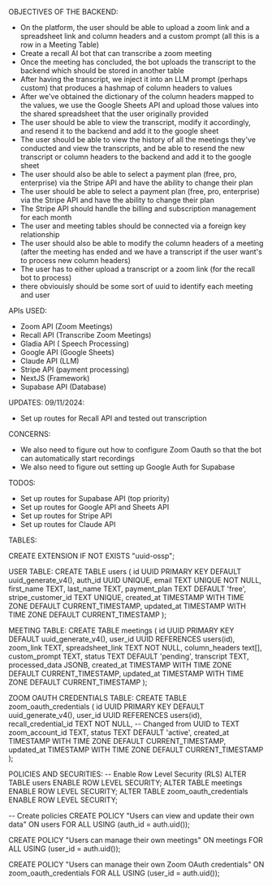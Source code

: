 OBJECTIVES OF THE BACKEND:
- On the platform, the user should be able to upload a zoom link and a spreadsheet link and column headers and a custom prompt (all this is a row in a Meeting Table)
- Create a recall AI bot that can transcribe a zoom meeting 
- Once the meeting has concluded, the bot uploads the transcript to the backend which should be stored in another table
- After having the transcript, we inject it into an LLM prompt (perhaps custom) that produces a hashmap of column headers to values
- After we've obtained the dictionary of the column headers mapped to the values, we use the Google Sheets API and upload those values into the shared spreadsheet that the user originally provided
- The user should be able to view the transcript, modify it accordingly, and resend it to the backend and add it to the google sheet 
- The user should be able to view the history of all the meetings they've conducted and view the transcripts, and be able to resend the new transcript or column headers to the backend and add it to the google sheet 
- The user should also be able to select a payment plan (free, pro, enterprise) via the Stripe API and have the ability to change their plan
- The user should be able to select a payment plan (free, pro, enterprise) via the Stripe API and have the ability to change their plan
- The Stripe API should handle the billing and subscription management for each month
- The user and meeting tables should be connected via a foreign key relationship
- The user should also be able to modify the column headers of a meeting (after the meeting has ended and we have a transcript if the user want's to process new column headers)
- The user has to either upload a transcript or a zoom link (for the recall bot to process)
- there obviouisly should be some sort of uuid to identify each meeting and user
<!-- - The user should have an option to either to use a zoom link or upload a recording of the meeting  -->


APIs USED:
- Zoom API (Zoom Meetings)
- Recall API (Transcribe Zoom Meetings)
- Gladia API ( Speech Processing)
- Google API (Google Sheets)
- Claude API (LLM)
- Stripe API (payment processing)
- NextJS (Framework)
- Supabase API (Database)


UPDATES:
09/11/2024:
- Set up routes for Recall API and tested out transcription

CONCERNS:
- We also need to figure out how to configure Zoom Oauth so that the bot can automatically start recordings
- We also need to figure out setting up Google Auth for Supabase


TODOS:
- Set up routes for Supabase API (top priority)
- Set up routes for Google API and Sheets API
- Set up routes for Stripe API
- Set up routes for Claude API

TABLES:

CREATE EXTENSION IF NOT EXISTS "uuid-ossp";

USER TABLE:
CREATE TABLE users (
  id UUID PRIMARY KEY DEFAULT uuid_generate_v4(),
  auth_id UUID UNIQUE,
  email TEXT UNIQUE NOT NULL,
  first_name TEXT,
  last_name TEXT,
  payment_plan TEXT DEFAULT 'free',
  stripe_customer_id TEXT UNIQUE,
  created_at TIMESTAMP WITH TIME ZONE DEFAULT CURRENT_TIMESTAMP,
  updated_at TIMESTAMP WITH TIME ZONE DEFAULT CURRENT_TIMESTAMP
);

MEETING TABLE:
CREATE TABLE meetings (
  id UUID PRIMARY KEY DEFAULT uuid_generate_v4(),
  user_id UUID REFERENCES users(id),
  zoom_link TEXT,
  spreadsheet_link TEXT NOT NULL,
  column_headers text[],
  custom_prompt TEXT,
  status TEXT DEFAULT 'pending',
  transcript TEXT,
  processed_data JSONB,
  created_at TIMESTAMP WITH TIME ZONE DEFAULT CURRENT_TIMESTAMP,
  updated_at TIMESTAMP WITH TIME ZONE DEFAULT CURRENT_TIMESTAMP
);

ZOOM OAUTH CREDENTIALS TABLE:
    CREATE TABLE zoom_oauth_credentials (
    id UUID PRIMARY KEY DEFAULT uuid_generate_v4(),
    user_id UUID REFERENCES users(id),
    recall_credential_id TEXT NOT NULL, -- Changed from UUID to TEXT
    zoom_account_id TEXT,
    status TEXT DEFAULT 'active',
    created_at TIMESTAMP WITH TIME ZONE DEFAULT CURRENT_TIMESTAMP,
    updated_at TIMESTAMP WITH TIME ZONE DEFAULT CURRENT_TIMESTAMP
    );

POLICIES AND SECURITIES:
-- Enable Row Level Security (RLS)
ALTER TABLE users ENABLE ROW LEVEL SECURITY;
ALTER TABLE meetings ENABLE ROW LEVEL SECURITY;
ALTER TABLE zoom_oauth_credentials ENABLE ROW LEVEL SECURITY;

-- Create policies
CREATE POLICY "Users can view and update their own data" ON users
  FOR ALL USING (auth_id = auth.uid());

CREATE POLICY "Users can manage their own meetings" ON meetings
  FOR ALL USING (user_id = auth.uid());

CREATE POLICY "Users can manage their own Zoom OAuth credentials" ON zoom_oauth_credentials
  FOR ALL USING (user_id = auth.uid());